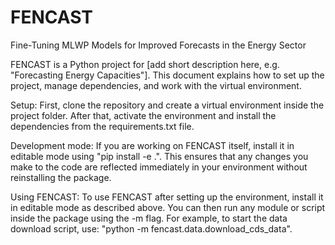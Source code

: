 # FENCAST
Fine-Tuning MLWP Models for Improved Forecasts in the Energy Sector

FENCAST is a Python project for [add short description here, e.g. "Forecasting Energy Capacities"]. This document explains how to set up the project, manage dependencies, and work with the virtual environment.

Setup: First, clone the repository and create a virtual environment inside the project folder. After that, activate the environment and install the dependencies from the requirements.txt file.

Development mode: If you are working on FENCAST itself, install it in editable mode using "pip install -e .". This ensures that any changes you make to the code are reflected immediately in your environment without reinstalling the package.

Using FENCAST: To use FENCAST after setting up the environment, install it in editable mode as described above. You can then run any module or script inside the package using the -m flag. For example, to start the data download script, use: "python -m fencast.data.download_cds_data".
